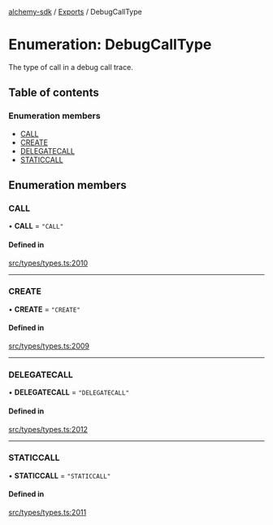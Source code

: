 [alchemy-sdk](../README.md) / [Exports](../modules.md) / DebugCallType

# Enumeration: DebugCallType

The type of call in a debug call trace.

## Table of contents

### Enumeration members

- [CALL](DebugCallType.md#call)
- [CREATE](DebugCallType.md#create)
- [DELEGATECALL](DebugCallType.md#delegatecall)
- [STATICCALL](DebugCallType.md#staticcall)

## Enumeration members

### CALL

• **CALL** = `"CALL"`

#### Defined in

[src/types/types.ts:2010](https://github.com/alchemyplatform/alchemy-sdk-js/blob/e62e5c7/src/types/types.ts#L2010)

___

### CREATE

• **CREATE** = `"CREATE"`

#### Defined in

[src/types/types.ts:2009](https://github.com/alchemyplatform/alchemy-sdk-js/blob/e62e5c7/src/types/types.ts#L2009)

___

### DELEGATECALL

• **DELEGATECALL** = `"DELEGATECALL"`

#### Defined in

[src/types/types.ts:2012](https://github.com/alchemyplatform/alchemy-sdk-js/blob/e62e5c7/src/types/types.ts#L2012)

___

### STATICCALL

• **STATICCALL** = `"STATICCALL"`

#### Defined in

[src/types/types.ts:2011](https://github.com/alchemyplatform/alchemy-sdk-js/blob/e62e5c7/src/types/types.ts#L2011)
